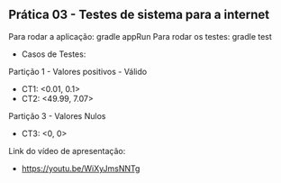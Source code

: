 ## Prática 03 - Testes de sistema para a internet

Para rodar a aplicação: gradle appRun
Para rodar os testes: gradle test

- Casos de Testes:

Partição 1 - Valores positivos - Válido
- CT1: <0.01, 0.1>
- CT2: <49.99, 7.07>

Partição 3 - Valores Nulos 
- CT3: <0, 0>

Link do vídeo de apresentação:
- https://youtu.be/WiXyJmsNNTg

